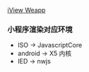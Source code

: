 [iView Weapp](https://weapp.iviewui.com/)

### 小程序渲染对应环境

* ISO -> JavascriptCore
* android -> X5 内核
* IED -> nwjs